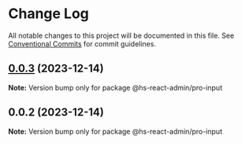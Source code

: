 # Change Log

All notable changes to this project will be documented in this file.
See [Conventional Commits](https://conventionalcommits.org) for commit guidelines.

## [0.0.3](https://git.aihuoshi.net/algo_analysis_plat/web/fd-react-admin-components/compare/@hs-react-admin/pro-input@0.0.2...@hs-react-admin/pro-input@0.0.3) (2023-12-14)

**Note:** Version bump only for package @hs-react-admin/pro-input

## 0.0.2 (2023-12-14)

**Note:** Version bump only for package @hs-react-admin/pro-input
